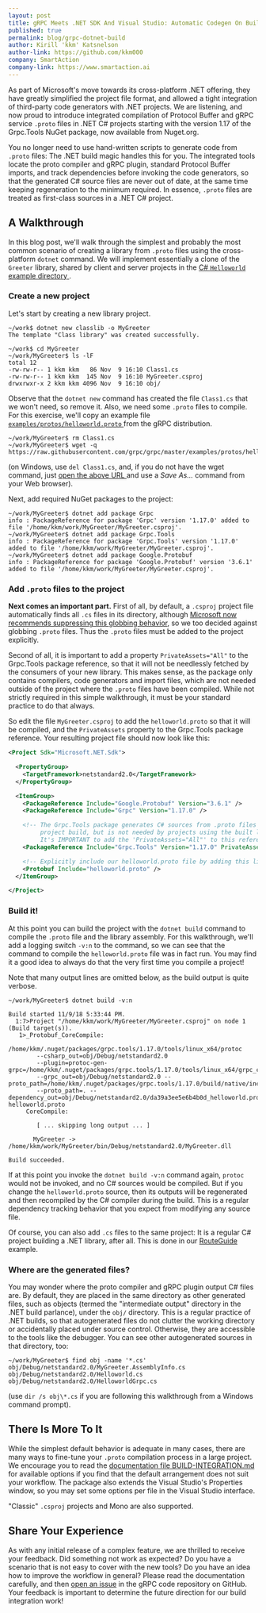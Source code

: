 ```yaml
---
layout: post
title: gRPC Meets .NET SDK And Visual Studio: Automatic Codegen On Build
published: true
permalink: blog/grpc-dotnet-build
author: Kirill 'kkm' Katsnelson
author-link: https://github.com/kkm000
company: SmartAction
company-link: https://www.smartaction.ai
---
```


As part of Microsoft's move towards its cross-platform .NET offering, they have
greatly simplified the project file format, and allowed a tight integration of
third-party code generators with .NET projects. We are listening, and now proud
to introduce integrated compilation of Protocol Buffer and gRPC service
`.proto` files in .NET C# projects starting with the version 1.17 of the
Grpc.Tools NuGet package, now available from Nuget.org.

You no longer need to use hand-written scripts to generate code from `.proto`
files: The .NET build magic handles this for you. The integrated tools locate
the proto compiler and gRPC plugin, standard Protocol Buffer imports, and track
dependencies before invoking the code generators, so that the generated C#
source files are never out of date, at the same time keeping regeneration to
the minimum required. In essence, `.proto` files are treated as first-class
sources in a .NET C# project.

<!--more-->

## A Walkthrough

In this blog post, we'll walk through the simplest and probably the most common
scenario of creating a library from `.proto` files using the cross-platform
`dotnet` command. We will implement essentially a clone of the `Greeter`
library, shared by client and server projects in the [C# `Helloworld` example
directory
](https://github.com/grpc/grpc/tree/master/examples/csharp/Helloworld/Greeter).

### Create a new project

Let's start by creating a new library project.

```
~/work$ dotnet new classlib -o MyGreeter
The template "Class library" was created successfully.

~/work$ cd MyGreeter
~/work/MyGreeter$ ls -lF
total 12
-rw-rw-r-- 1 kkm kkm   86 Nov  9 16:10 Class1.cs
-rw-rw-r-- 1 kkm kkm  145 Nov  9 16:10 MyGreeter.csproj
drwxrwxr-x 2 kkm kkm 4096 Nov  9 16:10 obj/
```

Observe that the `dotnet new` command has created the file `Class1.cs` that
we won't need, so remove it. Also, we need some `.proto` files to compile. For
this exercise, we'll copy an example file [`examples/protos/helloworld.proto`
](https://github.com/grpc/grpc/blob/master/examples/protos/helloworld.proto)
from the gRPC distribution.

```
~/work/MyGreeter$ rm Class1.cs
~/work/MyGreeter$ wget -q https://raw.githubusercontent.com/grpc/grpc/master/examples/protos/helloworld.proto
```

(on Windows, use `del Class1.cs`, and, if you do not have the wget command,
just [open the above URL
](https://raw.githubusercontent.com/grpc/grpc/master/examples/protos/helloworld.proto)
and use a *Save As...* command from your Web browser).

Next, add required NuGet packages to the project:

```
~/work/MyGreeter$ dotnet add package Grpc
info : PackageReference for package 'Grpc' version '1.17.0' added to file '/home/kkm/work/MyGreeter/MyGreeter.csproj'.
~/work/MyGreeter$ dotnet add package Grpc.Tools
info : PackageReference for package 'Grpc.Tools' version '1.17.0' added to file '/home/kkm/work/MyGreeter/MyGreeter.csproj'.
~/work/MyGreeter$ dotnet add package Google.Protobuf
info : PackageReference for package 'Google.Protobuf' version '3.6.1' added to file '/home/kkm/work/MyGreeter/MyGreeter.csproj'.
```

### Add `.proto` files to the project

**Next comes an important part.** First of all, by default, a `.csproj` project
file automatically finds all `.cs` files in its directory, although
[Microsoft now recommends suppressing this globbing
behavior](https://docs.microsoft.com/dotnet/core/tools/csproj#recommendation),
so we too decided against globbing `.proto` files. Thus the `.proto`
files must be added to the project explicitly.

Second of all, it is important to add a property `PrivateAssets="All"` to the
Grpc.Tools package reference, so that it will not be needlessly fetched by the
consumers of your new library. This makes sense, as the package only contains
compilers, code generators and import files, which are not needed outside of
the project where the `.proto` files have been compiled. While not strictly
required in this simple walkthrough, it must be your standard practice to do
that always.

So edit the file `MyGreeter.csproj` to add the `helloworld.proto` so that it
will be compiled, and the `PrivateAssets` property to the Grpc.Tools package
reference. Your resulting project file should now look like this:

```xml
<Project Sdk="Microsoft.NET.Sdk">

  <PropertyGroup>
    <TargetFramework>netstandard2.0</TargetFramework>
  </PropertyGroup>

  <ItemGroup>
    <PackageReference Include="Google.Protobuf" Version="3.6.1" />
    <PackageReference Include="Grpc" Version="1.17.0" />

    <!-- The Grpc.Tools package generates C# sources from .proto files during
         project build, but is not needed by projects using the built library.
         It's IMPORTANT to add the 'PrivateAssets="All"' to this reference: -->
    <PackageReference Include="Grpc.Tools" Version="1.17.0" PrivateAssets="All" />

    <!-- Explicitly include our helloworld.proto file by adding this line: -->
    <Protobuf Include="helloworld.proto" />
  </ItemGroup>

</Project>
```

### Build it!

At this point you can build the project with the `dotnet build` command to
compile the `.proto` file and the library assembly. For this walkthrough, we'll
add a logging switch `-v:n` to the command, so we can see that the command to
compile the `helloworld.proto` file was in fact run. You may find it a good
idea to always do that the very first time you compile a project!

Note that many output lines are omitted below, as the build output is quite
verbose.

```
~/work/MyGreeter$ dotnet build -v:n

Build started 11/9/18 5:33:44 PM.
  1:7>Project "/home/kkm/work/MyGreeter/MyGreeter.csproj" on node 1 (Build target(s)).
   1>_Protobuf_CoreCompile:
      /home/kkm/.nuget/packages/grpc.tools/1.17.0/tools/linux_x64/protoc
        --csharp_out=obj/Debug/netstandard2.0
        --plugin=protoc-gen-grpc=/home/kkm/.nuget/packages/grpc.tools/1.17.0/tools/linux_x64/grpc_csharp_plugin
        --grpc_out=obj/Debug/netstandard2.0 --proto_path=/home/kkm/.nuget/packages/grpc.tools/1.17.0/build/native/include
        --proto_path=. --dependency_out=obj/Debug/netstandard2.0/da39a3ee5e6b4b0d_helloworld.protodep helloworld.proto
     CoreCompile:

        [ ... skipping long output ... ]

       MyGreeter -> /home/kkm/work/MyGreeter/bin/Debug/netstandard2.0/MyGreeter.dll

Build succeeded.
```

If at this point you invoke the `dotnet build -v:n` command again, `protoc`
would not be invoked, and no C# sources would be compiled. But if you change
the `helloworld.proto` source, then its outputs will be regenerated and then
recompiled by the C# compiler during the build. This is a regular dependency
tracking behavior that you expect from modifying any source file.

Of course, you can also add `.cs` files to the same project: It is a regular C#
project building a .NET library, after all. This is done in our [RouteGuide
](https://github.com/grpc/grpc/tree/master/examples/csharp/RouteGuide/RouteGuide)
example.

### Where are the generated files?

You may wonder where the proto compiler and gRPC plugin output C# files are. By
default, they are placed in the same directory as other generated files, such
as objects (termed the "intermediate output" directory in the .NET build
parlance), under the `obj/` directory. This is a regular practice of .NET
builds, so that autogenerated files do not clutter the working directory or
accidentally placed under source control. Otherwise, they are accessible to the
tools like the debugger. You can see other autogenerated sources in that
directory, too:

```
~/work/MyGreeter$ find obj -name '*.cs'
obj/Debug/netstandard2.0/MyGreeter.AssemblyInfo.cs
obj/Debug/netstandard2.0/Helloworld.cs
obj/Debug/netstandard2.0/HelloworldGrpc.cs
```

(use `dir /s obj\*.cs` if you are following this walkthrough from a Windows
command prompt).

## There Is More To It

While the simplest default behavior is adequate in many cases, there are many
ways to fine-tune your `.proto` compilation process in a large project. We
encourage you to read the [documentation file BUILD-INTEGRATION.md
](https://github.com/grpc/grpc/blob/master/src/csharp/BUILD-INTEGRATION.md)
for available options if you find that the default arrangement does not suit
your workflow. The package also extends the Visual Studio's Properties window,
so you may set some options per file in the Visual Studio interface.

"Classic" `.csproj` projects and Mono are also supported.

## Share Your Experience

As with any initial release of a complex feature, we are thrilled to receive
your feedback. Did something not work as expected? Do you have a scenario that
is not easy to cover with the new tools? Do you have an idea how to improve the
workflow in general? Please read the documentation carefully, and then [open an
issue](https://github.com/grpc/grpc/issues) in the gRPC code repository on
GitHub. Your feedback is important to determine the future direction for our
build integration work!
